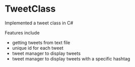 # TweetClass

Implemented a tweet class in C#
<br />

Features include
- getting tweets from text file
- unique id for each tweet
- tweet manager to display tweets
- tweet manager to display tweets with a specific hashtag
